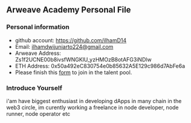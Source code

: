 ## Arweave Academy Personal File

### Personal information

- github account: https://github.com/ilhamD14
- Email: ilhamdwijuniarto224@gmail.com
- Arweave Address: Zs1f2UCNE00b8ivsfWNGKlU_yzHMOzB8otAFG3iNDlw
- ETH Address: 0x50a492eC830754e0b85632A5E129c986d7AbFe6a
- Please finish this [form](https://docs.google.com/forms/d/e/1FAIpQLSfWA5fIIcBgmRppm3jNz5vmf9Mai_QMVil-2pO4r7YKn_Zhtw/viewform?usp=sf_link) to join in the talent pool.

### Introduce Yourself
 i'am have biggest enthusiast in developing dApps in many chain in the web3 circle, im curently working a freelance in node developer, node runner, node operator etc

